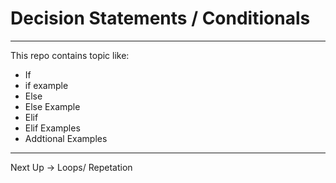 # Decision Statements / Conditionals

----

This repo contains topic like:

- If
- if example
- Else
- Else Example
- Elif
- Elif Examples
- Addtional Examples

---

Next Up -> Loops/ Repetation
